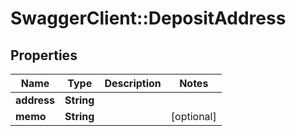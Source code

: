 # SwaggerClient::DepositAddress

## Properties
Name | Type | Description | Notes
------------ | ------------- | ------------- | -------------
**address** | **String** |  | 
**memo** | **String** |  | [optional] 


